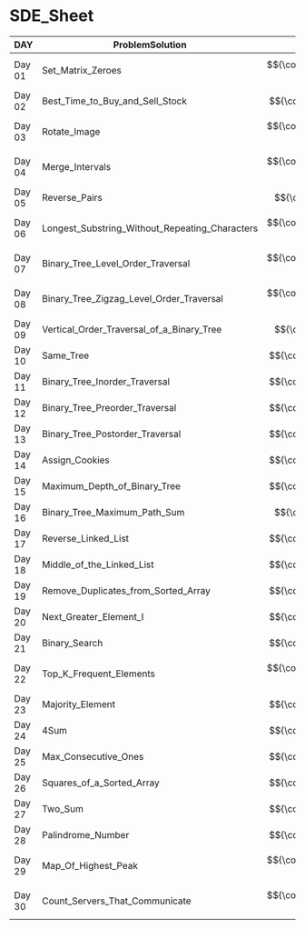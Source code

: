 # SDE_Sheet

DAY  | ProblemSolution | Difficulty | LINK
------------- | ------------- | ------------- | ------------- 
Day 01 | Set_Matrix_Zeroes | $${\color{orange}Medium }$$ |[Link](https://github.com/Subha822/SDE_Sheet/blob/main/LeetCode/Medium/Set_Matrix_Zeroes.py)
Day 02 | Best_Time_to_Buy_and_Sell_Stock | $${\color{green}Easy}$$| [Link](https://github.com/Subha822/SDE_Sheet/blob/main/LeetCode/Easy/Best_Time_to_Buy_and_Sell_Stock.py)
Day 03 | Rotate_Image | $${\color{orange}Medium }$$ |[Link](https://github.com/Subha822/SDE_Sheet/blob/main/LeetCode/Medium/Rotate_Image.py)
Day 04 | Merge_Intervals | $${\color{orange}Medium }$$ |[Link](https://github.com/Subha822/SDE_Sheet/blob/main/LeetCode/Medium/Merge_Intervals.py)
Day 05 | Reverse_Pairs | $${\color{red}Hard}$$  |[Link](https://github.com/Subha822/SDE_Sheet/blob/main/LeetCode/Hard/Reverse_Pairs.py)
Day 06 | Longest_Substring_Without_Repeating_Characters | $${\color{orange}Medium }$$ |[Link](https://github.com/Subha822/SDE_Sheet/blob/main/LeetCode/Medium/Longest_Substring_Without_Repeating_Characters.py)
Day 07 | Binary_Tree_Level_Order_Traversal | $${\color{orange}Medium }$$ | [Link](https://github.com/Subha822/SDE_Sheet/blob/main/LeetCode/Medium/Binary_Tree_Level_Order_Traversal.py)
Day 08 | Binary_Tree_Zigzag_Level_Order_Traversal |$${\color{orange}Medium }$$ | [Link](https://github.com/Subha822/SDE_Sheet/blob/main/LeetCode/Medium/Binary_Tree_Zigzag_Level_Order_Traversal.py)
Day 09 | Vertical_Order_Traversal_of_a_Binary_Tree |$${\color{red}Hard}$$| [Link](https://github.com/Subha822/SDE_Sheet/blob/main/LeetCode/Hard/Vertical_Order_Traversal_of_a_Binary_Tree.py)
Day 10 | Same_Tree |$${\color{green}Easy}$$| [Link](https://github.com/Subha822/SDE_Sheet/blob/main/LeetCode/Easy/Same_Tree.py)
Day 11 | Binary_Tree_Inorder_Traversal |$${\color{green}Easy}$$| [Link](https://github.com/Subha822/SDE_Sheet/blob/main/LeetCode/Easy/Binary_Tree_Inorder_Traversal.py)
Day 12 | Binary_Tree_Preorder_Traversal |$${\color{green}Easy}$$| [Link](https://github.com/Subha822/SDE_Sheet/blob/main/LeetCode/Easy/Binary_Tree_Preorder_Traversal.py)
Day 13 | Binary_Tree_Postorder_Traversal |$${\color{green}Easy}$$| [Link](https://github.com/Subha822/SDE_Sheet/blob/main/LeetCode/Easy/Binary_Tree_Postorder_Traversal.py)
Day 14 | Assign_Cookies | $${\color{green}Easy}$$| [Link](https://github.com/Subha822/SDE_Sheet/blob/main/LeetCode/Easy/Assign_Cookies.py)
Day 15 | Maximum_Depth_of_Binary_Tree |$${\color{green}Easy}$$| [Link](https://github.com/Subha822/SDE_Sheet/blob/main/LeetCode/Easy/Maximum_Depth_of_Binary_Tree.py)
Day 16 | Binary_Tree_Maximum_Path_Sum | $${\color{red}Hard}$$| [Link](https://github.com/Subha822/SDE_Sheet/blob/main/LeetCode/Hard/Binary_Tree_Maximum_Path_Sum.py)
Day 17 | Reverse_Linked_List | $${\color{green}Easy}$$|[Link](https://github.com/Subha822/SDE_Sheet/blob/main/LeetCode/Easy/Reverse_Linked_List.py)
Day 18 | Middle_of_the_Linked_List | $${\color{green}Easy}$$|[Link](https://github.com/Subha822/SDE_Sheet/blob/main/LeetCode/Easy/Middle_of_the_Linked_List.py)
Day 19 | Remove_Duplicates_from_Sorted_Array | $${\color{green}Easy}$$|[Link](https://github.com/Subha822/SDE_Sheet/blob/main/LeetCode/Easy/Remove_Duplicates_from_Sorted_Array.py)
Day 20 | Next_Greater_Element_I | $${\color{green}Easy}$$| [Link](https://github.com/Subha822/SDE_Sheet/blob/main/LeetCode/Easy/Next_Greater_Element_I.py)
Day 21 | Binary_Search |$${\color{green}Easy}$$| [Link](https://github.com/Subha822/SDE_Sheet/blob/main/LeetCode/Easy/Binary_Search.py)
Day 22 | Top_K_Frequent_Elements |$${\color{orange}Medium }$$| [Link](https://github.com/Subha822/SDE_Sheet/blob/main/LeetCode/Medium/Top_K_Frequent_Elements.py)
Day 23 | Majority_Element |$${\color{green}Easy}$$| [Link](https://github.com/Subha822/SDE_Sheet/blob/main/LeetCode/Easy/Majority_Element.py)
Day 24 | 4Sum |$${\color{green}Easy}$$| [Link](https://github.com/Subha822/SDE_Sheet/blob/main/LeetCode/Medium/4Sum.py)
Day 25 | Max_Consecutive_Ones | $${\color{green}Easy}$$|[Link](https://github.com/Subha822/SDE_Sheet/blob/main/LeetCode/Easy/Max_Consecutive_Ones.py)
Day 26 | Squares_of_a_Sorted_Array |$${\color{green}Easy}$$| [Link](https://github.com/Subha822/SDE_Sheet/blob/main/LeetCode/Easy/Squares_of_a_Sorted_Array.py)
Day 27 | Two_Sum |$${\color{green}Easy}$$| [Link](https://github.com/Subha822/SDE_Sheet/blob/main/LeetCode/Easy/Two_Sum.py)
Day 28 | Palindrome_Number | $${\color{green}Easy}$$ |[Link](https://github.com/Subha822/SDE_Sheet/blob/main/LeetCode/Easy/Palindrome_Number.py)
Day 29 | Map_Of_Highest_Peak | $${\color{orange}Medium }$$|[Link](https://github.com/Subha822/SDE_Sheet/blob/main/LeetCode/Medium/Map_Of_Highest_Peak.py)
Day 30 | Count_Servers_That_Communicate |$${\color{orange}Medium }$$| [Link](https://github.com/Subha822/SDE_Sheet/blob/main/LeetCode/Medium/Count_Servers_That_Communicate.py)